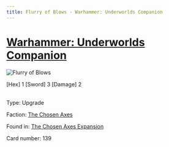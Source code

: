```yaml
---
title: Flurry of Blows - Warhammer: Underworlds Companion
---
```


# [Warhammer: Underworlds Companion](https://guidokessels.github.io/wh-underworlds)

  

![Flurry of Blows](https://warhammerunderworlds.com/wp-content/uploads/sites/6/2018/02/139_ENG.png)

<div class="whu-weapon">[Hex] 1 [Sword] 3 [Damage] 2</div><br />

Type: Upgrade

Faction: [The Chosen Axes](https://guidokessels.github.io/wh-underworlds/factions/the-chosen-axes)

Found in: [The Chosen Axes Expansion](https://guidokessels.github.io/wh-underworlds/locations/the-chosen-axes-expansion)

Card number: 139

